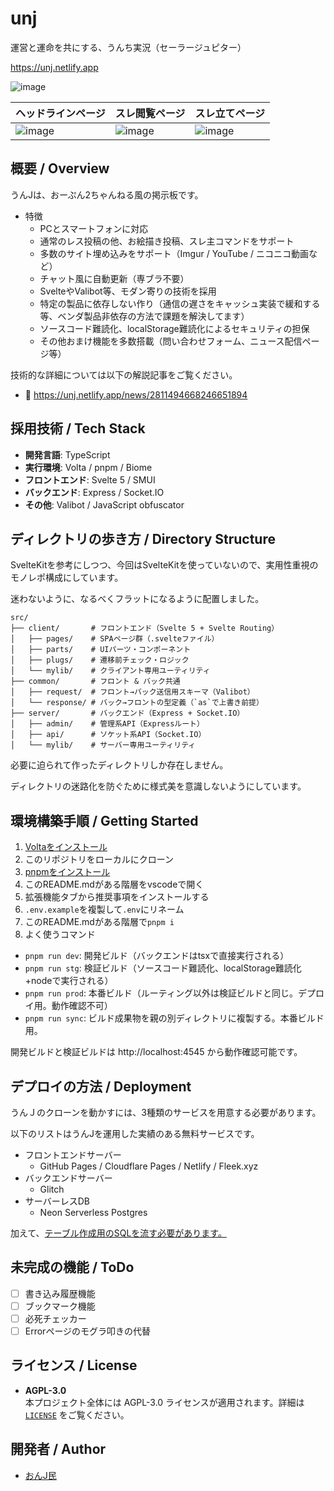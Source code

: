 # unj
運営と運命を共にする、うんち実況（セーラージュピター）

https://unj.netlify.app

![image](https://github.com/user-attachments/assets/95ca97ec-ab95-41c9-a2d4-6782463ecefe)

| ヘッドラインページ | スレ閲覧ページ | スレ立てページ |
| - | - | - |
| ![image](https://github.com/user-attachments/assets/eb19e4e0-cd2e-4aa5-b1c2-06a8207c5bd5) | ![image](https://github.com/user-attachments/assets/aee5efff-3252-4b0e-b3e9-b4d72a650de9) | ![image](https://github.com/user-attachments/assets/d9000381-d350-447b-9aa6-acf6bb7066b9) |


## 概要 / Overview
うんJは、おーぷん2ちゃんねる風の掲示板です。

- 特徴
  - PCとスマートフォンに対応
  - 通常のレス投稿の他、お絵描き投稿、スレ主コマンドをサポート
  - 多数のサイト埋め込みをサポート（Imgur / YouTube / ニコニコ動画など）
  - チャット風に自動更新（専ブラ不要）
  - SvelteやValibot等、モダン寄りの技術を採用
  - 特定の製品に依存しない作り（通信の遅さをキャッシュ実装で緩和する等、ベンダ製品非依存の方法で課題を解決してます）
  - ソースコード難読化、localStorage難読化によるセキュリティの担保
  - その他おまけ機能を多数搭載（問い合わせフォーム、ニュース配信ページ等）

技術的な詳細については以下の解説記事をご覧ください。
- 🔗 https://unj.netlify.app/news/2811494668246651894

## 採用技術 / Tech Stack

- **開発言語**: TypeScript  
- **実行環境**: Volta / pnpm / Biome  
- **フロントエンド**: Svelte 5 / SMUI
- **バックエンド**: Express / Socket.IO
- **その他**: Valibot / JavaScript obfuscator

## ディレクトリの歩き方 / Directory Structure
SvelteKitを参考にしつつ、今回はSvelteKitを使っていないので、実用性重視のモノレポ構成にしています。

迷わないように、なるべくフラットになるように配置しました。


```
src/
├── client/       # フロントエンド（Svelte 5 + Svelte Routing）
│   ├── pages/    # SPAページ群（.svelteファイル）
│   ├── parts/    # UIパーツ・コンポーネント
│   ├── plugs/    # 遷移前チェック・ロジック
│   └── mylib/    # クライアント専用ユーティリティ
├── common/       # フロント & バック共通
│   ├── request/  # フロント→バック送信用スキーマ（Valibot）
│   └── response/ # バック→フロントの型定義（`as`で上書き前提）
├── server/       # バックエンド（Express + Socket.IO）
│   ├── admin/    # 管理系API（Expressルート）
│   ├── api/      # ソケット系API（Socket.IO）
│   └── mylib/    # サーバー専用ユーティリティ
```

必要に迫られて作ったディレクトリしか存在しません。

ディレクトリの迷路化を防ぐために様式美を意識しないようにしています。

## 環境構築手順 / Getting Started
1. [Voltaをインストール](https://docs.volta.sh/guide/getting-started)
1. このリポジトリをローカルにクローン
1. [pnpmをインストール](https://pnpm.io/ja/installation)
1. このREADME.mdがある階層をvscodeで開く
1. 拡張機能タブから推奨事項をインストールする
1. `.env.example`を複製して`.env`にリネーム
1. このREADME.mdがある階層で`pnpm i`
1. よく使うコマンド
  - `pnpm run dev`: 開発ビルド（バックエンドはtsxで直接実行される）
  - `pnpm run stg`: 検証ビルド（ソースコード難読化、localStorage難読化+nodeで実行される）
  - `pnpm run prod`: 本番ビルド（ルーティング以外は検証ビルドと同じ。デプロイ用。動作確認不可）
  - `pnpm run sync`: ビルド成果物を親の別ディレクトリに複製する。本番ビルド用。

開発ビルドと検証ビルドは http://localhost:4545 から動作確認可能です。

## デプロイの方法 / Deployment
うんＪのクローンを動かすには、3種類のサービスを用意する必要があります。

以下のリストはうんJを運用した実績のある無料サービスです。

- フロントエンドサーバー
  - GitHub Pages / Cloudflare Pages / Netlify / Fleek.xyz
- バックエンドサーバー
  - Glitch
- サーバーレスDB
  - Neon Serverless Postgres

加えて、[テーブル作成用のSQLを流す必要があります。](./wiki/start-guide.md)

## 未完成の機能 / ToDo
- [ ] 書き込み履歴機能
- [ ] ブックマーク機能
- [ ] 必死チェッカー
- [ ] Errorページのモグラ叩きの代替

## ライセンス / License

- **AGPL-3.0**  
  本プロジェクト全体には AGPL-3.0 ライセンスが適用されます。詳細は [`LICENSE`](./LICENSE) をご覧ください。

## 開発者 / Author
+ [おんJ民](https://github.com/onjmin)
